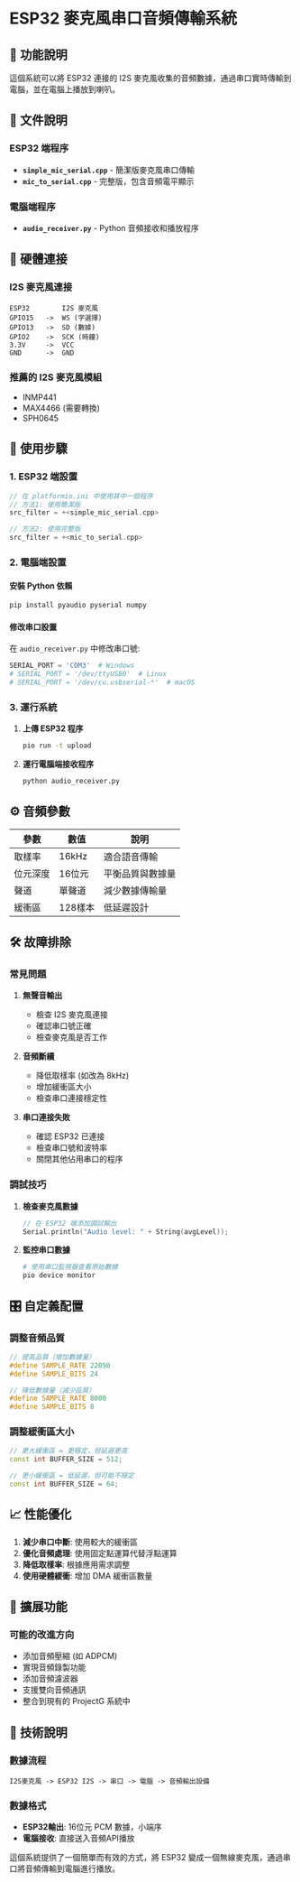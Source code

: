 # ESP32 麥克風串口音頻傳輸系統

## 🎯 功能說明

這個系統可以將 ESP32 連接的 I2S 麥克風收集的音頻數據，通過串口實時傳輸到電腦，並在電腦上播放到喇叭。

## 📁 文件說明

### ESP32 端程序

- **`simple_mic_serial.cpp`** - 簡潔版麥克風串口傳輸
- **`mic_to_serial.cpp`** - 完整版，包含音頻電平顯示

### 電腦端程序

- **`audio_receiver.py`** - Python 音頻接收和播放程序

## 🔌 硬體連接

### I2S 麥克風連接

```
ESP32        I2S 麥克風
GPIO15   ->  WS (字選擇)
GPIO13   ->  SD (數據)
GPIO2    ->  SCK (時鐘)
3.3V     ->  VCC
GND      ->  GND
```

### 推薦的 I2S 麥克風模組

- INMP441
- MAX4466 (需要轉換)
- SPH0645

## 🚀 使用步驟

### 1. ESP32 端設置

```cpp
// 在 platformio.ini 中使用其中一個程序
// 方法1: 使用簡潔版
src_filter = +<simple_mic_serial.cpp>

// 方法2: 使用完整版
src_filter = +<mic_to_serial.cpp>
```

### 2. 電腦端設置

#### 安裝 Python 依賴

```bash
pip install pyaudio pyserial numpy
```

#### 修改串口設置

在 `audio_receiver.py` 中修改串口號:

```python
SERIAL_PORT = 'COM3'  # Windows
# SERIAL_PORT = '/dev/ttyUSB0'  # Linux
# SERIAL_PORT = '/dev/cu.usbserial-*'  # macOS
```

### 3. 運行系統

1. **上傳 ESP32 程序**

   ```bash
   pio run -t upload
   ```

2. **運行電腦端接收程序**

   ```bash
   python audio_receiver.py
   ```

## ⚙️ 音頻參數

| 參數 | 數值 | 說明 |
|------|------|------|
| 取樣率 | 16kHz | 適合語音傳輸 |
| 位元深度 | 16位元 | 平衡品質與數據量 |
| 聲道 | 單聲道 | 減少數據傳輸量 |
| 緩衝區 | 128樣本 | 低延遲設計 |

## 🛠️ 故障排除

### 常見問題

1. **無聲音輸出**
   - 檢查 I2S 麥克風連接
   - 確認串口號正確
   - 檢查麥克風是否工作

2. **音頻斷續**
   - 降低取樣率 (如改為 8kHz)
   - 增加緩衝區大小
   - 檢查串口連接穩定性

3. **串口連接失敗**
   - 確認 ESP32 已連接
   - 檢查串口號和波特率
   - 關閉其他佔用串口的程序

### 調試技巧

1. **檢查麥克風數據**

   ```cpp
   // 在 ESP32 端添加調試輸出
   Serial.println("Audio level: " + String(avgLevel));
   ```

2. **監控串口數據**

   ```bash
   # 使用串口監視器查看原始數據
   pio device monitor
   ```

## 🎛️ 自定義配置

### 調整音頻品質

```cpp
// 提高品質（增加數據量）
#define SAMPLE_RATE 22050
#define SAMPLE_BITS 24

// 降低數據量（減少品質）
#define SAMPLE_RATE 8000
#define SAMPLE_BITS 8
```

### 調整緩衝區大小

```cpp
// 更大緩衝區 = 更穩定，但延遲更高
const int BUFFER_SIZE = 512;

// 更小緩衝區 = 低延遲，但可能不穩定
const int BUFFER_SIZE = 64;
```

## 📈 性能優化

1. **減少串口中斷**: 使用較大的緩衝區
2. **優化音頻處理**: 使用固定點運算代替浮點運算
3. **降低取樣率**: 根據應用需求調整
4. **使用硬體緩衝**: 增加 DMA 緩衝區數量

## 🔄 擴展功能

### 可能的改進方向

- 添加音頻壓縮 (如 ADPCM)
- 實現音頻錄製功能
- 添加音頻濾波器
- 支援雙向音頻通訊
- 整合到現有的 ProjectG 系統中

## 📝 技術說明

### 數據流程

```
I2S麥克風 -> ESP32 I2S -> 串口 -> 電腦 -> 音頻輸出設備
```

### 數據格式

- **ESP32輸出**: 16位元 PCM 數據，小端序
- **電腦接收**: 直接送入音頻API播放

這個系統提供了一個簡單而有效的方式，將 ESP32 變成一個無線麥克風，通過串口將音頻傳輸到電腦進行播放。
